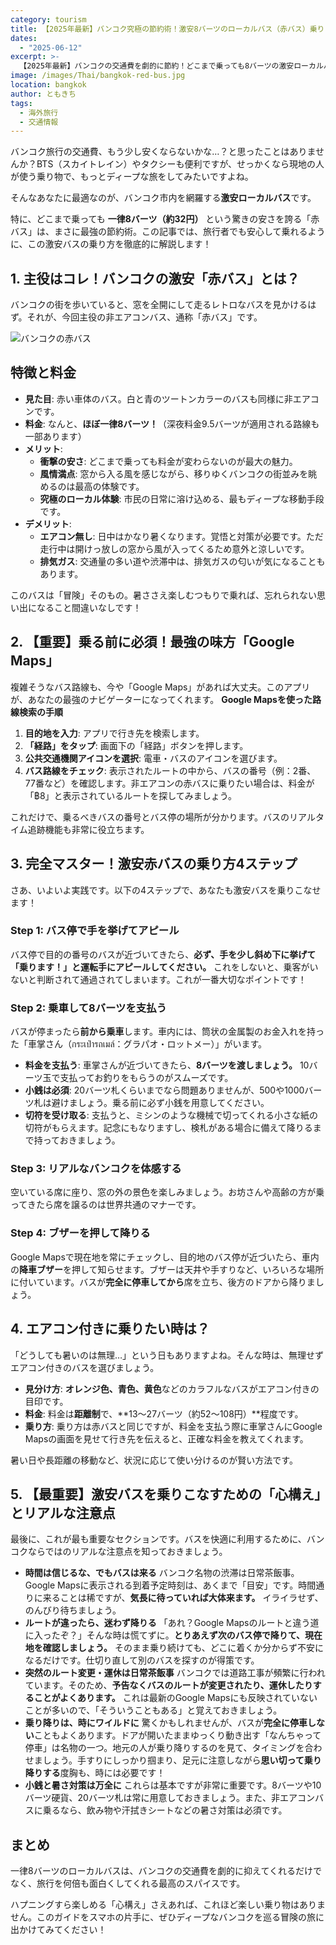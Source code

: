 ```yaml
---
category: tourism
title: 【2025年最新】バンコク究極の節約術！激安8バーツのローカルバス（赤バス）乗りこなしガイド
dates:
  - "2025-06-12"
excerpt: >-
  【2025年最新】バンコクの交通費を劇的に節約！どこまで乗っても8バーツの激安ローカルバス（赤バス）の乗り方を解説します。Googleマップの使い方から、渋滞やルート変更といったリアルな注意点まで完全網羅。あなたのバンコク旅行がもっとディープに、面白くなる究極の節約術。
image: /images/Thai/bangkok-red-bus.jpg
location: bangkok
author: ともきち
tags:
  - 海外旅行
  - 交通情報
---
```


バンコク旅行の交通費、もう少し安くならないかな…？と思ったことはありませんか？BTS（スカイトレイン）やタクシーも便利ですが、せっかくなら現地の人が使う乗り物で、もっとディープな旅をしてみたいですよね。

そんなあなたに最適なのが、バンコク市内を網羅する**激安ローカルバス**です。

特に、どこまで乗っても
**一律8バーツ（約32円）**
という驚きの安さを誇る「赤バス」は、まさに最強の節約術。この記事では、旅行者でも安心して乗れるように、この激安バスの乗り方を徹底的に解説します！

## 1. 主役はコレ！バンコクの激安「赤バス」とは？

バンコクの街を歩いていると、窓を全開にして走るレトロなバスを見かけるはず。それが、今回主役の非エアコンバス、通称「赤バス」です。

![バンコクの赤バス](/images/Thai/bangkok-red-bus.jpg)

## 特徴と料金

- **見た目**: 赤い車体のバス。白と青のツートンカラーのバスも同様に非エアコンです。
- **料金**: なんと、**ほぼ一律8バーツ！**（深夜料金9.5バーツが適用される路線も一部あります）
- **メリット**:
  - **衝撃の安さ**: どこまで乗っても料金が変わらないのが最大の魅力。
  - **風情満点**: 窓から入る風を感じながら、移りゆくバンコクの街並みを眺めるのは最高の体験です。
  - **究極のローカル体験**: 市民の日常に溶け込める、最もディープな移動手段です。
- **デメリット**:
  - **エアコン無し**: 日中はかなり暑くなります。覚悟と対策が必要です。ただ走行中は開けっ放しの窓から風が入ってくるため意外と涼しいです。
  - **排気ガス**: 交通量の多い道や渋滞中は、排気ガスの匂いが気になることもあります。

このバスは「冒険」そのもの。暑ささえ楽しむつもりで乗れば、忘れられない思い出になること間違いなしです！

## 2. 【重要】乗る前に必須！最強の味方「Google Maps」

複雑そうなバス路線も、今や「Google Maps」があれば大丈夫。このアプリが、あなたの最強のナビゲーターになってくれます。
**Google Mapsを使った路線検索の手順**

1. **目的地を入力**: アプリで行き先を検索します。
2. **「経路」をタップ**: 画面下の「経路」ボタンを押します。
3. **公共交通機関アイコンを選択**: 電車・バスのアイコンを選びます。
4. **バス路線をチェック**: 表示されたルートの中から、バスの番号（例：2番、77番など）を確認します。非エアコンの赤バスに乗りたい場合は、料金が「฿8」と表示されているルートを探してみましょう。

これだけで、乗るべきバスの番号とバス停の場所が分かります。バスのリアルタイム追跡機能も非常に役立ちます。

## 3. 完全マスター！激安赤バスの乗り方4ステップ

さあ、いよいよ実践です。以下の4ステップで、あなたも激安バスを乗りこなせます！

### Step 1: バス停で手を挙げてアピール

バス停で目的の番号のバスが近づいてきたら、**必ず、手を少し斜め下に挙げて「乗ります！」と運転手にアピールしてください。** これをしないと、乗客がいないと判断されて通過されてしまいます。これが一番大切なポイントです！

### Step 2: 乗車して8バーツを支払う

バスが停まったら**前から乗車**します。車内には、筒状の金属製のお金入れを持った「車掌さん（กระเป๋ารถเมล์：グラパオ・ロットメー）」がいます。

- **料金を支払う**: 車掌さんが近づいてきたら、**8バーツを渡しましょう。** 10バーツ玉で支払ってお釣りをもらうのがスムーズです。
- **小銭は必須**: 20バーツ札くらいまでなら問題ありませんが、500や1000バーツ札は避けましょう。乗る前に必ず小銭を用意してください。
- **切符を受け取る**: 支払うと、ミシンのような機械で切ってくれる小さな紙の切符がもらえます。記念にもなりますし、検札がある場合に備えて降りるまで持っておきましょう。

### Step 3: リアルなバンコクを体感する

空いている席に座り、窓の外の景色を楽しみましょう。お坊さんや高齢の方が乗ってきたら席を譲るのは世界共通のマナーです。

### Step 4: ブザーを押して降りる

Google Mapsで現在地を常にチェックし、目的地のバス停が近づいたら、車内の**降車ブザー**を押して知らせます。ブザーは天井や手すりなど、いろいろな場所に付いています。バスが**完全に停車してから**席を立ち、後方のドアから降りましょう。

## 4. エアコン付きに乗りたい時は？

「どうしても暑いのは無理…」という日もありますよね。そんな時は、無理せずエアコン付きのバスを選びましょう。

- **見分け方**: **オレンジ色、青色、黄色**などのカラフルなバスがエアコン付きの目印です。
- **料金**: 料金は**距離制**で、**13〜27バーツ（約52〜108円）**程度です。
- **乗り方**: 乗り方は赤バスと同じですが、料金を支払う際に車掌さんにGoogle Mapsの画面を見せて行き先を伝えると、正確な料金を教えてくれます。

暑い日や長距離の移動など、状況に応じて使い分けるのが賢い方法です。

## 5. 【最重要】激安バスを乗りこなすための「心構え」とリアルな注意点

最後に、これが最も重要なセクションです。バスを快適に利用するために、バンコクならではのリアルな注意点を知っておきましょう。

- **時間は信じるな、でもバスは来る**
  バンコク名物の渋滞は日常茶飯事。Google Mapsに表示される到着予定時刻は、あくまで「目安」です。時間通りに来ることは稀ですが、**気長に待っていれば大体来ます。** イライラせず、のんびり待ちましょう。
- **ルートが違ったら、迷わず降りる**
  「あれ？Google Mapsのルートと違う道に入ったぞ？」そんな時は慌てずに。**とりあえず次のバス停で降りて、現在地を確認しましょう。** そのまま乗り続けても、どこに着くか分からず不安になるだけです。仕切り直して別のバスを探すのが得策です。
- **突然のルート変更・運休は日常茶飯事**
  バンコクでは道路工事が頻繁に行われています。そのため、**予告なくバスのルートが変更されたり、運休したりすることがよくあります。** これは最新のGoogle Mapsにも反映されていないことが多いので、「そういうこともある」と覚えておきましょう。
- **乗り降りは、時にワイルドに**
  驚くかもしれませんが、バスが**完全に停車しない**こともよくあります。ドアが開いたままゆっくり動き出す「なんちゃって停車」は名物の一つ。地元の人が乗り降りするのを見て、タイミングを合わせましょう。手すりにしっかり掴まり、足元に注意しながら**思い切って乗り降りする**度胸も、時には必要です！
- **小銭と暑さ対策は万全に**
  これらは基本ですが非常に重要です。8バーツや10バーツ硬貨、20バーツ札は常に用意しておきましょう。また、非エアコンバスに乗るなら、飲み物や汗拭きシートなどの暑さ対策は必須です。

## まとめ

一律8バーツのローカルバスは、バンコクの交通費を劇的に抑えてくれるだけでなく、旅行を何倍も面白くしてくれる最高のスパイスです。

ハプニングすら楽しめる「心構え」さえあれば、これほど楽しい乗り物はありません。このガイドをスマホの片手に、ぜひディープなバンコクを巡る冒険の旅に出かけてみてください！
